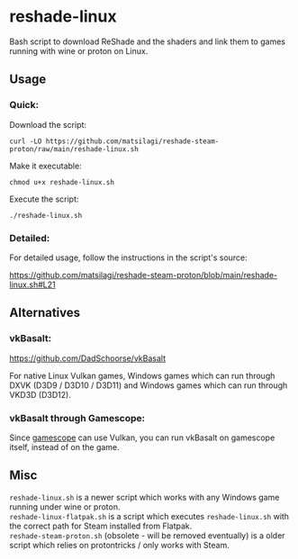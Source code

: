 # reshade-linux
Bash script to download ReShade and the shaders and link them to games running with wine or proton on Linux.  

## Usage

### Quick:
Download the script:

    curl -LO https://github.com/matsilagi/reshade-steam-proton/raw/main/reshade-linux.sh
Make it executable:

    chmod u+x reshade-linux.sh
Execute the script:

    ./reshade-linux.sh

### Detailed:
For detailed usage, follow the instructions in the script's source:

https://github.com/matsilagi/reshade-steam-proton/blob/main/reshade-linux.sh#L21

## Alternatives

### vkBasalt:
https://github.com/DadSchoorse/vkBasalt

For native Linux Vulkan games, Windows games which can run through DXVK (D3D9 / D3D10 / D3D11) and Windows games which can run through VKD3D (D3D12).

### vkBasalt through Gamescope:

Since [gamescope](https://github.com/Plagman/gamescope/) can use Vulkan, you can run vkBasalt on gamescope itself, instead of on the game.

## Misc
`reshade-linux.sh` is a newer script which works with any Windows game running under wine or proton.  
`reshade-linux-flatpak.sh` is a script which executes `reshade-linux.sh` with the correct path for Steam installed from Flatpak.  
`reshade-steam-proton.sh` (obsolete - will be removed eventually) is a older script which relies on protontricks / only works with Steam.
